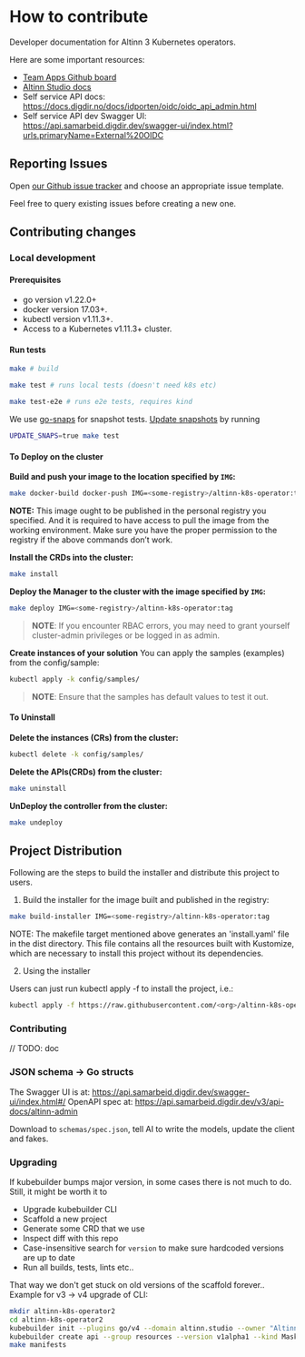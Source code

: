 # How to contribute

Developer documentation for Altinn 3 Kubernetes operators.

Here are some important resources:

* [Team Apps Github board](https://github.com/orgs/Altinn/projects/39/views/2)
* [Altinn Studio docs](https://docs.altinn.studio/)
* Self service API docs: https://docs.digdir.no/docs/idporten/oidc/oidc_api_admin.html
* Self service API dev Swagger UI: https://api.samarbeid.digdir.dev/swagger-ui/index.html?urls.primaryName=External%20OIDC

## Reporting Issues

Open [our Github issue tracker](https://github.com/Altinn/altinn-k8s-operator/issues/new/choose)
and choose an appropriate issue template.

Feel free to query existing issues before creating a new one.

## Contributing changes

### Local development

#### Prerequisites
- go version v1.22.0+
- docker version 17.03+.
- kubectl version v1.11.3+.
- Access to a Kubernetes v1.11.3+ cluster.

#### Run tests

```sh
make # build

make test # runs local tests (doesn't need k8s etc)

make test-e2e # runs e2e tests, requires kind
```

We use [go-snaps](https://github.com/gkampitakis/go-snaps) for snapshot tests.
[Update snapshots](https://github.com/gkampitakis/go-snaps?tab=readme-ov-file#update-snapshots) by running

```sh
UPDATE_SNAPS=true make test
```

#### To Deploy on the cluster
**Build and push your image to the location specified by `IMG`:**

```sh
make docker-build docker-push IMG=<some-registry>/altinn-k8s-operator:tag
```

**NOTE:** This image ought to be published in the personal registry you specified.
And it is required to have access to pull the image from the working environment.
Make sure you have the proper permission to the registry if the above commands don’t work.

**Install the CRDs into the cluster:**

```sh
make install
```

**Deploy the Manager to the cluster with the image specified by `IMG`:**

```sh
make deploy IMG=<some-registry>/altinn-k8s-operator:tag
```

> **NOTE**: If you encounter RBAC errors, you may need to grant yourself cluster-admin
privileges or be logged in as admin.

**Create instances of your solution**
You can apply the samples (examples) from the config/sample:

```sh
kubectl apply -k config/samples/
```

>**NOTE**: Ensure that the samples has default values to test it out.

#### To Uninstall
**Delete the instances (CRs) from the cluster:**

```sh
kubectl delete -k config/samples/
```

**Delete the APIs(CRDs) from the cluster:**

```sh
make uninstall
```

**UnDeploy the controller from the cluster:**

```sh
make undeploy
```

## Project Distribution

Following are the steps to build the installer and distribute this project to users.

1. Build the installer for the image built and published in the registry:

```sh
make build-installer IMG=<some-registry>/altinn-k8s-operator:tag
```

NOTE: The makefile target mentioned above generates an 'install.yaml'
file in the dist directory. This file contains all the resources built
with Kustomize, which are necessary to install this project without
its dependencies.

2. Using the installer

Users can just run kubectl apply -f <URL for YAML BUNDLE> to install the project, i.e.:

```sh
kubectl apply -f https://raw.githubusercontent.com/<org>/altinn-k8s-operator/<tag or branch>/dist/install.yaml
```

### Contributing

// TODO: doc

### JSON schema -> Go structs

The Swagger UI is at: https://api.samarbeid.digdir.dev/swagger-ui/index.html#/
OpenAPI spec at: https://api.samarbeid.digdir.dev/v3/api-docs/altinn-admin

Download to `schemas/spec.json`, tell AI to write the models, update the client and fakes.

### Upgrading

If kubebuilder bumps major version, in some cases there is not much to do. Still, it might be worth it to

* Upgrade kubebuilder CLI
* Scaffold a new project
* Generate some CRD that we use
* Inspect diff with this repo
* Case-insensitive search for `version` to make sure hardcoded versions are up to date
* Run all builds, tests, lints etc.. 

That way we don't get stuck on old versions of the scaffold forever..
Example for v3 -> v4 upgrade of CLI:

```sh
mkdir altinn-k8s-operator2
cd altinn-k8s-operator2
kubebuilder init --plugins go/v4 --domain altinn.studio --owner "Altinn" --repo "github.com/Altinn/altinn-k8s-operator" --project-name "altinn-k8s-operator"
kubebuilder create api --group resources --version v1alpha1 --kind MaskinportenClient
make manifests
```
